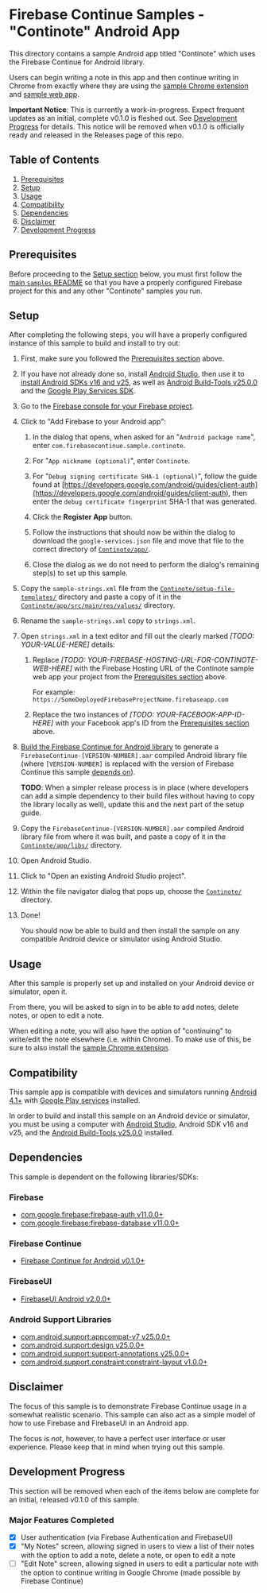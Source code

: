 # Firebase Continue Samples - "Continote" Android App

This directory contains a sample Android app titled "Continote" which uses the
Firebase Continue for Android library.

Users can begin writing a note in this app and then continue writing in Chrome
from exactly where they are using the
[sample Chrome extension](../chrome-extension) and [sample web app](../web).

**Important Notice**: This is currently a work-in-progress.
Expect frequent updates as an initial, complete v0.1.0 is fleshed out.
See [Development Progress](#development-progress) for details.
This notice will be removed when v0.1.0 is officially ready and released
in the Releases page of this repo.

## Table of Contents

1. [Prerequisites](#prerequisites)
2. [Setup](#setup)
3. [Usage](#usage)
4. [Compatibility](#compatibility)
5. [Dependencies](#dependencies)
6. [Disclaimer](#disclaimer)
7. [Development Progress](#development-progress)

## Prerequisites

Before proceeding to the [Setup section](#setup) below, you must
first follow the [main `samples` README](../) so that you have a properly
configured Firebase project for this and any other "Continote" samples
you run.

## Setup

After completing the following steps, you will have a properly configured instance of
this sample to build and install to try out:

1.  First, make sure you followed the [Prerequisites section](#prerequisites) above.

2.  If you have not already done so, install
    [Android Studio](https://developer.android.com/studio/index.html),
    then use it to
    [install Android SDKs v16 and v25](https://developer.android.com/studio/intro/update.html#sdk-manager),
    as well as
    [Android Build-Tools v25.0.0](https://developer.android.com/studio/releases/build-tools.html)
    and the
    [Google Play Services SDK](https://developers.google.com/android/guides/setup).

3.  Go to the
    [Firebase console for your Firebase project](https://console.firebase.google.com/).

4.  Click to "Add Firebase to your Android app":

    1.  In the dialog that opens, when asked for an "`Android package name`",
        enter `com.firebasecontinue.sample.continote`.

    2.  For "`App nickname (optional)`", enter `Continote`.

    3.  For "`Debug signing certificate SHA-1 (optional)`", follow the guide found at
        [https://developers.google.com/android/guides/client-auth](https://developers.google.com/android/guides/client-auth),
        then enter the `debug certificate fingerprint` SHA-1 that was generated.

    4.  Click the **Register App** button.

    5.  Follow the instructions that should now be within the dialog to download the
        `google-services.json` file and move that file to the correct directory
        of [`Continote/app/`](Continote/app).

    6.  Close the dialog as we do not need to perform the dialog's remaining step(s)
        to set up this sample.

5.  Copy the `sample-strings.xml` file from the
    [`Continote/setup-file-templates/`](Continote/setup-file-templates)
    directory and paste a copy of it in the
    [`Continote/app/src/main/res/values/`](Continote/app/src/main/res/values)
    directory.

6.  Rename the `sample-strings.xml` copy to `strings.xml`.

7.  Open `strings.xml` in a text editor and fill out the clearly marked
    *[TODO: YOUR-VALUE-HERE]* details:

    1.  Replace *[TODO: YOUR-FIREBASE-HOSTING-URL-FOR-CONTINOTE-WEB-HERE]* with the
        Firebase Hosting URL of the Continote sample web app your project from the
        [Prerequisites section](#prerequisites) above.

        For example: `https://SomeDeployedFirebaseProjectName.firebaseapp.com`

    2.  Replace the two instances of *[TODO: YOUR-FACEBOOK-APP-ID-HERE]* with your
        Facebook app's ID from the [Prerequisites section](#prerequisites) above.

8.  [Build the Firebase Continue for Android library](../../android#how-to-build)
    to generate a `FirebaseContinue-[VERSION-NUMBER].aar` compiled Android library
    file (where `[VERSION-NUMBER]` is replaced with the version of Firebase Continue
    this sample [depends on](#dependencies)).

    **TODO**: When a simpler release process is in place (where developers can
    add a simple dependency to their build files without having to copy the library
    locally as well), update this and the next part of the setup guide.

9.  Copy the `FirebaseContinue-[VERSION-NUMBER].aar` compiled Android library file
    from where it was built, and paste a copy of it in the
    [`Continote/app/libs/`](Continote/app/libs) directory.

10. Open Android Studio.

11. Click to "Open an existing Android Studio project".

12. Within the file navigator dialog that pops up, choose the
    [`Continote/`](Continote) directory.

13. Done!

    You should now be able to build and then install the sample on any compatible
    Android device or simulator using Android Studio.

## Usage

After this sample is properly set up and installed on your Android device or
simulator, open it.

From there, you will be asked to sign in to be able to add notes, delete notes, or
open to edit a note.

When editing a note, you will also have the option of "continuing" to write/edit the
note elsewhere (i.e. within Chrome). To make use of this, be sure to also install the
[sample Chrome extension](../chrome-extension).

## Compatibility

This sample app is compatible with devices and simulators running
[Android 4.1+](https://developer.android.com/about/versions/android-4.1.html)
with
[Google Play services](https://play.google.com/store/apps/details?id=com.google.android.gms&hl=en)
installed.

In order to build and install this sample on an Android device or simulator,
you must be using a computer with
[Android Studio](https://developer.android.com/studio/index.html), Android SDK v16 and v25, and the
[Android Build-Tools v25.0.0](https://developer.android.com/studio/releases/build-tools.html)
installed.

## Dependencies

This sample is dependent on the following libraries/SDKs:

### Firebase
- [com.google.firebase:firebase-auth v11.0.0+](https://firebase.google.com/docs/android/setup#available_libraries)
- [com.google.firebase:firebase-database v11.0.0+](https://firebase.google.com/docs/android/setup#available_libraries)

### Firebase Continue
- [Firebase Continue for Android v0.1.0+](../../android)

### FirebaseUI
- [FirebaseUI Android v2.0.0+](https://github.com/firebase/FirebaseUI-Android)

### Android Support Libraries
- [com.android.support:appcompat-v7 v25.0.0+](https://developer.android.com/topic/libraries/support-library/packages.html#v7-appcompat)
- [com.android.support:design v25.0.0+](https://material.io/components/android/docs/)
- [com.android.support:support-annotations v25.0.0+](https://developer.android.com/studio/write/annotations.html)
- [com.android.support.constraint:constraint-layout v1.0.0+](https://developer.android.com/training/constraint-layout/index.html)

## Disclaimer

The focus of this sample is to demonstrate Firebase Continue usage in a
somewhat realistic scenario. This sample can also act as a simple model of how
to use Firebase and FirebaseUI in an Android app.

The focus is *not*, however, to have a perfect user interface or user
experience. Please keep that in mind when trying out this sample.

## Development Progress

This section will be removed when each of the items below are complete for an
initial, released v0.1.0 of this sample.

### Major Features Completed
- [x] User authentication (via Firebase Authentication and FirebaseUI)
- [x] "My Notes" screen, allowing signed in users to view a list of their notes with
the option to add a note, delete a note, or open to edit a note
- [ ] "Edit Note" screen, allowing signed in users to edit a particular note with the
option to continue writing in Google Chrome (made possible by Firebase Continue)
